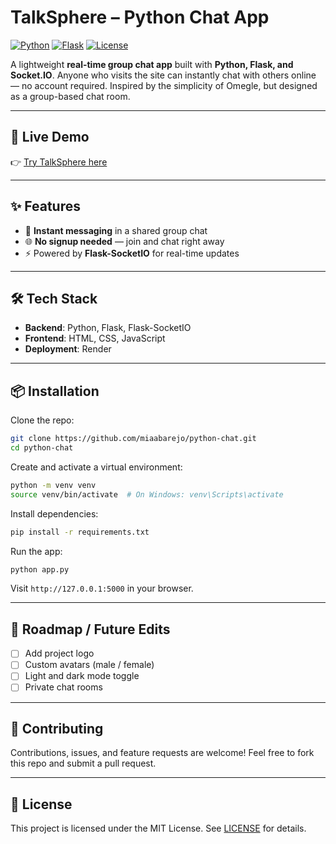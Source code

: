# TalkSphere – Python Chat App

[![Python](https://img.shields.io/badge/python-3.9%2B-blue)](https://www.python.org/)
[![Flask](https://img.shields.io/badge/flask-2.x-lightgrey)](https://flask.palletsprojects.com/)
[![License](https://img.shields.io/badge/license-MIT-green)](LICENSE)

A lightweight **real-time group chat app** built with **Python, Flask, and Socket.IO**. Anyone who visits the site can instantly chat with others online — no account required. Inspired by the simplicity of Omegle, but designed as a group-based chat room.

---

## 🚀 Live Demo

👉 [Try TalkSphere here](https://python-chat-ahfr.onrender.com)

---

## ✨ Features

* 💬 **Instant messaging** in a shared group chat
* 🌐 **No signup needed** — join and chat right away
* ⚡ Powered by **Flask-SocketIO** for real-time updates

---

## 🛠️ Tech Stack

* **Backend**: Python, Flask, Flask-SocketIO
* **Frontend**: HTML, CSS, JavaScript
* **Deployment**: Render

---

## 📦 Installation

Clone the repo:

```bash
git clone https://github.com/miaabarejo/python-chat.git
cd python-chat
```

Create and activate a virtual environment:

```bash
python -m venv venv
source venv/bin/activate  # On Windows: venv\Scripts\activate
```

Install dependencies:

```bash
pip install -r requirements.txt
```

Run the app:

```bash
python app.py
```

Visit `http://127.0.0.1:5000` in your browser.

---

## 🌱 Roadmap / Future Edits

* [ ] Add project logo
* [ ] Custom avatars (male / female)
* [ ] Light and dark mode toggle
* [ ] Private chat rooms

---

## 🤝 Contributing

Contributions, issues, and feature requests are welcome!
Feel free to fork this repo and submit a pull request.

---

## 📄 License

This project is licensed under the MIT License. See [LICENSE](LICENSE) for details.

